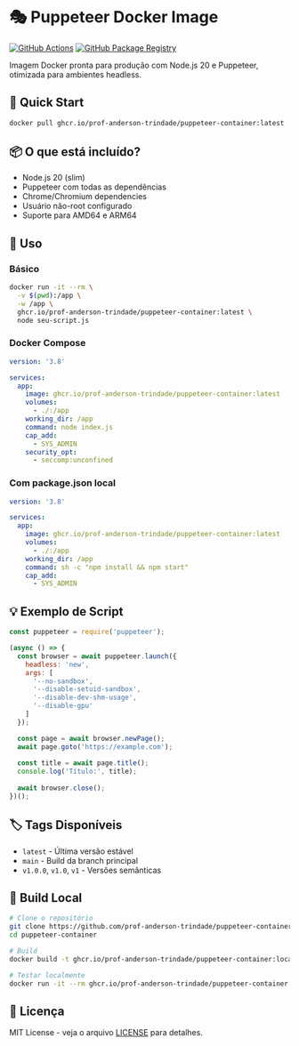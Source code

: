 # 🎭 Puppeteer Docker Image

[![GitHub Actions](https://github.com/prof-anderson-trindade/puppeteer-container/workflows/Build%20and%20Push%20Docker%20Image/badge.svg)](https://github.com/prof-anderson-trindade/puppeteer-container/actions)
[![GitHub Package Registry](https://img.shields.io/badge/ghcr.io-available-brightgreen)](https://github.com/prof-anderson-trindade/puppeteer-container/pkgs/container/puppeteer-container)



Imagem Docker pronta para produção com Node.js 20 e Puppeteer, otimizada para ambientes headless.

## 🚀 Quick Start

```bash
docker pull ghcr.io/prof-anderson-trindade/puppeteer-container:latest
```

## 📦 O que está incluído?

- Node.js 20 (slim)
- Puppeteer com todas as dependências
- Chrome/Chromium dependencies
- Usuário não-root configurado
- Suporte para AMD64 e ARM64

## 🔨 Uso

### Básico

```bash
docker run -it --rm \
  -v $(pwd):/app \
  -w /app \
  ghcr.io/prof-anderson-trindade/puppeteer-container:latest \
  node seu-script.js
```

### Docker Compose

```yaml
version: '3.8'

services:
  app:
    image: ghcr.io/prof-anderson-trindade/puppeteer-container:latest
    volumes:
      - ./:/app
    working_dir: /app
    command: node index.js
    cap_add:
      - SYS_ADMIN
    security_opt:
      - seccomp:unconfined
```

### Com package.json local

```yaml
version: '3.8'

services:
  app:
    image: ghcr.io/prof-anderson-trindade/puppeteer-container:latest
    volumes:
      - ./:/app
    working_dir: /app
    command: sh -c "npm install && npm start"
    cap_add:
      - SYS_ADMIN
```

## 💡 Exemplo de Script

```javascript
const puppeteer = require('puppeteer');

(async () => {
  const browser = await puppeteer.launch({
    headless: 'new',
    args: [
      '--no-sandbox',
      '--disable-setuid-sandbox',
      '--disable-dev-shm-usage',
      '--disable-gpu'
    ]
  });

  const page = await browser.newPage();
  await page.goto('https://example.com');
  
  const title = await page.title();
  console.log('Título:', title);
  
  await browser.close();
})();
```

## 🏷️ Tags Disponíveis

- `latest` - Última versão estável
- `main` - Build da branch principal
- `v1.0.0`, `v1.0`, `v1` - Versões semânticas

## 🔧 Build Local

```bash
# Clone o repositório
git clone https://github.com/prof-anderson-trindade/puppeteer-container.git
cd puppeteer-container

# Build
docker build -t ghcr.io/prof-anderson-trindade/puppeteer-container:local .

# Testar localmente
docker run -it --rm ghcr.io/prof-anderson-trindade/puppeteer-container:local node --version
```

## 📄 Licença

MIT License - veja o arquivo [LICENSE](LICENSE) para detalhes.